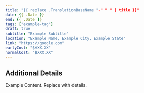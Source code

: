 ```yaml
---
title: "{{ replace .TranslationBaseName "-" " " | title }}"
date: {{ .Date }}
end: {{ .Date }}
tags: ["example-tag"]
draft: true
subtitle: "Example Subtitle"
location: "Example Name, Example City, Example State"
link: "https://google.com"
earlyCost: "$XXX.XX"
normalCost: "$XXX.XX"
---
```


<!--more-->

## Additional Details

Example Content. Replace with details.
